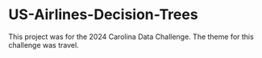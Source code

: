 # US-Airlines-Decision-Trees
This project was for the 2024 Carolina Data Challenge. The theme for this challenge was travel.
